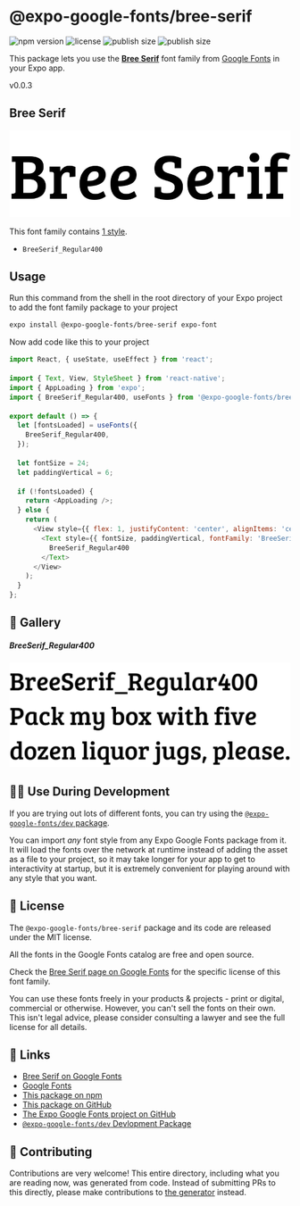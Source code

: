 # @expo-google-fonts/bree-serif

![npm version](https://flat.badgen.net/npm/v/@expo-google-fonts/bree-serif)
![license](https://flat.badgen.net/github/license/expo/google-fonts)
![publish size](https://flat.badgen.net/packagephobia/install/@expo-google-fonts/bree-serif)
![publish size](https://flat.badgen.net/packagephobia/publish/@expo-google-fonts/bree-serif)

This package lets you use the [**Bree Serif**](https://fonts.google.com/specimen/Bree+Serif) font family from [Google Fonts](https://fonts.google.com/) in your Expo app.

v0.0.3

## Bree Serif

![Bree Serif](./font-family.png)

This font family contains [1 style](#-gallery).

- `BreeSerif_Regular400`

## Usage

Run this command from the shell in the root directory of your Expo project to add the font family package to your project
```sh
expo install @expo-google-fonts/bree-serif expo-font
```

Now add code like this to your project
```js
import React, { useState, useEffect } from 'react';

import { Text, View, StyleSheet } from 'react-native';
import { AppLoading } from 'expo';
import { BreeSerif_Regular400, useFonts } from '@expo-google-fonts/bree-serif';

export default () => {
  let [fontsLoaded] = useFonts({
    BreeSerif_Regular400,
  });

  let fontSize = 24;
  let paddingVertical = 6;

  if (!fontsLoaded) {
    return <AppLoading />;
  } else {
    return (
      <View style={{ flex: 1, justifyContent: 'center', alignItems: 'center' }}>
        <Text style={{ fontSize, paddingVertical, fontFamily: 'BreeSerif_Regular400' }}>
          BreeSerif_Regular400
        </Text>
      </View>
    );
  }
};

```

## 🔡 Gallery

##### BreeSerif_Regular400
![BreeSerif_Regular400](./9a7248ed16d47821a8836aa345a8297f6c44d86162fdbc6475497bc799db0e9f.ttf.png)


## 👩‍💻 Use During Development

If you are trying out lots of different fonts, you can try using the [`@expo-google-fonts/dev` package](https://github.com/expo/google-fonts/tree/master/font-packages/dev#readme).

You can import *any* font style from any Expo Google Fonts package from it. It will load the fonts
over the network at runtime instead of adding the asset as a file to your project, so it may take longer
for your app to get to interactivity at startup, but it is extremely convenient
for playing around with any style that you want.

## 📖 License

The `@expo-google-fonts/bree-serif` package and its code are released under the MIT license.

All the fonts in the Google Fonts catalog are free and open source.

Check the [Bree Serif page on Google Fonts](https://fonts.google.com/specimen/Bree+Serif) for the specific license of this font family.

You can use these fonts freely in your products & projects - print or digital, commercial or otherwise. However, you can't sell the fonts on their own. This isn't legal advice, please consider consulting a lawyer and see the full license for all details.

## 🔗 Links

- [Bree Serif on Google Fonts](https://fonts.google.com/specimen/Bree+Serif)
- [Google Fonts](https://fonts.google.com/)
- [This package on npm](https://www.npmjs.com/package/@expo-google-fonts/bree-serif)
- [This package on GitHub](https://github.com/expo/google-fonts/tree/master/font-packages/bree-serif)
- [The Expo Google Fonts project on GitHub](https://github.com/expo/google-fonts)
- [`@expo-google-fonts/dev` Devlopment Package](https://github.com/expo/google-fonts/tree/master/font-packages/dev)


## 🤝 Contributing

Contributions are very welcome! This entire directory, including what you are reading now, was generated from code. Instead of submitting PRs to this directly, please make contributions to [the generator](https://github.com/expo/google-fonts/tree/master/packages/generator) instead.
